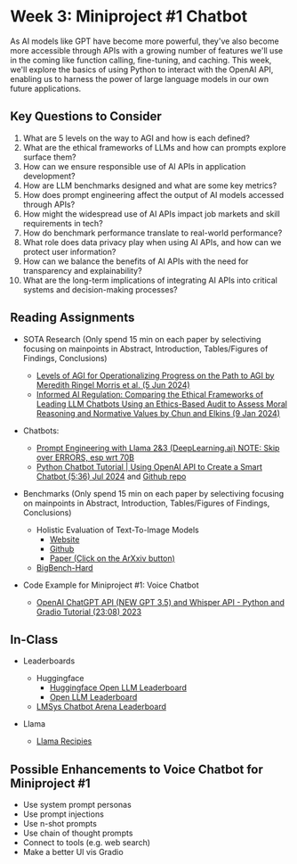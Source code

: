 # Week 3: Miniproject #1 Chatbot

As AI models like GPT have become more powerful, they've also become more accessible through APIs with a growing number of features we'll use in the coming like function calling, fine-tuning, and caching. This week, we'll explore the basics of using Python to interact with the OpenAI API, enabling us to harness the power of large language models in our own future applications.

## Key Questions to Consider

1. What are 5 levels on the way to AGI and how is each defined?
2. What are the ethical frameworks of LLMs and how can prompts explore surface them?
3. How can we ensure responsible use of AI APIs in application development?
4. How are LLM benchmarks designed and what are some key metrics?
5. How does prompt engineering affect the output of AI models accessed through APIs?
6. How might the widespread use of AI APIs impact job markets and skill requirements in tech?
7. How do benchmark performance translate to real-world performance?
8. What role does data privacy play when using AI APIs, and how can we protect user information?
9. How can we balance the benefits of AI APIs with the need for transparency and explainability?
10. What are the long-term implications of integrating AI APIs into critical systems and decision-making processes?

## Reading Assignments

* SOTA Research (Only spend 15 min on each paper by selectiving focusing on mainpoints in Abstract, Introduction, Tables/Figures of Findings, Conclusions)
  * [Levels of AGI for Operationalizing Progress on the Path to AGI by Meredith Ringel Morris et al. (5 Jun 2024)](https://arxiv.org/pdf/2311.02462)
  * [Informed AI Regulation: Comparing the Ethical Frameworks of Leading LLM Chatbots Using an Ethics-Based Audit to Assess Moral Reasoning and Normative Values by Chun and Elkins (9 Jan 2024)](https://www.semanticscholar.org/paper/Informed-AI-Regulation%3A-Comparing-the-Ethical-of-an-Chun-Elkins/f55294c223752a7159c438951dbf6e6b66cd2e31)

* Chatbots:
  * [Prompt Engineering with Llama 2&3 (DeepLearning.ai) NOTE: Skip over ERRORS, esp wrt 70B](https://learn.deeplearning.ai/courses/prompt-engineering-with-llama-2/lesson/1/introduction)
  * [Python Chatbot Tutorial | Using OpenAI API to Create a Smart Chatbot (5:36) Jul 2024](https://www.youtube.com/watch?v=w55C8cLWz74)  and [Github repo](https://github.com/debeshm/Python-ChatGPT/blob/main/chatbot.py)

* Benchmarks (Only spend 15 min on each paper by selectiving focusing on mainpoints in Abstract, Introduction, Tables/Figures of Findings, Conclusions)
  * Holistic Evaluation of Text-To-Image Models
    * [Website](https://crfm.stanford.edu/helm/lite/latest/)
    * [Github](https://github.com/stanford-crfm/helm)
    * [Paper (Click on the ArXxiv button)](https://www.semanticscholar.org/paper/Holistic-Evaluation-of-Language-Models-Liang-Bommasani/ce913026f693101e54d3ab9152e107034d81fce1) 
  * [BigBench-Hard](https://arxiv.org/pdf/2206.04615)

* Code Example for Miniproject #1: Voice Chatbot
  * [OpenAI ChatGPT API (NEW GPT 3.5) and Whisper API - Python and Gradio Tutorial (23:08) 2023](https://www.youtube.com/watch?v=Si0vFx_dJ5Y)

## In-Class

* Leaderboards
  * Huggingface
    * [Huggingface Open LLM Leaderboard](https://huggingface.co/open-llm-leaderboard)
    * [Open LLM Leaderboard](https://huggingface.co/spaces/open-llm-leaderboard/open_llm_leaderboard)
  * [LMSys Chatbot Arena Leaderboard](https://huggingface.co/spaces/lmsys/chatbot-arena-leaderboard)

* Llama
  * [Llama Recipies](https://github.com/Meta-Llama/llama-recipes)

## Possible Enhancements to Voice Chatbot for Miniproject #1

* Use system prompt personas
* Use prompt injections
* Use n-shot prompts
* Use chain of thought prompts
* Connect to tools (e.g. web search)
* Make a better UI vis Gradio
